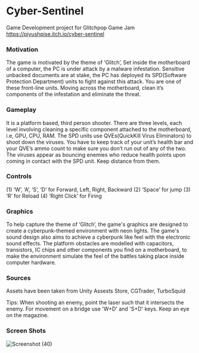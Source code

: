 # Cyber-Sentinel
Game Development project for Glitchpop Game Jam
https://piyushpise.itch.io/cyber-sentinel
### Motivation
The game is motivated by the theme of ‘Glitch’, Set inside the motherboard of a
computer, the PC is under attack by a malware infestation. Sensitive unbacked documents
are at stake, the PC has deployed its SPD(Software Protection Department) units to fight
against this attack. You are one of these front-line units.
Moving across the motherboard, clean it’s components of the infestation and eliminate the
threat.

### Gameplay
It is a platform based, third person shooter. There are three levels, each level
involving cleaning a specific component attached to the motherboard, i.e, GPU, CPU, RAM.
The SPD units use QVEs(QuickKill Virus Eliminators) to shoot down the viruses.
You have to keep track of your unit’s health bar and your QVE’s ammo count to make sure
you don’t run out of any of the two.
The viruses appear as bouncing enemies who reduce health points upon coming in contact
with the SPD unit. Keep distance from them.

### Controls
(1) ‘W’, ‘A’, ‘S’, ‘D’ for Forward, Left, Right, Backward
(2) ‘Space’ for jump
(3) ‘R’ for Reload
(4) ‘Right Click’ for Firing

### Graphics
To help capture the theme of ‘Glitch’, the game's graphics are designed to
create a cyberpunk-themed environment with neon lights. The game's sound design also
aims to achieve a cyberpunk like feel with the electronic sound effects.
The platform obstacles are modelled with capacitors, transistors, IC chips and other
components you find on a motherboard, to make the environment simulate the feel of the
battles taking place inside computer hardware.

### Sources
Assets have been taken from Unity Assests Store, CGTrader, TurboSquid

Tips: When shooting an enemy, point the laser such that it intersects the enemy.
For movement on a bridge use 'W+D' and 'S+D' keys.
Keep an eye on the magazine.

### Screen Shots
![Screenshot (40)](https://user-images.githubusercontent.com/75115056/236425420-88d4239e-e69a-4159-95be-555f170c93d7.png)
